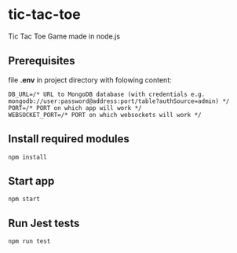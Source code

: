# tic-tac-toe
Tic Tac Toe Game made in node.js

## Prerequisites
file **.env** in project directory with folowing content:

    DB_URL=/* URL to MongoDB database (with credentials e.g. mongodb://user:password@address:port/table?authSource=admin) */
    PORT=/* PORT on which app will work */
    WEBSOCKET_PORT=/* PORT on which websockets will work */

## Install required modules
    npm install

## Start app
    npm start
    
## Run Jest tests
    npm run test
